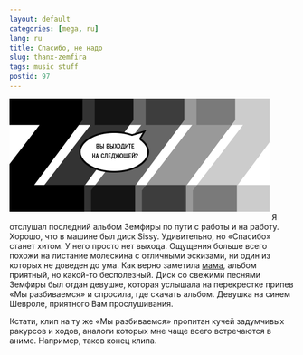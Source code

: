 ```yaml
---
layout: default
categories: [mega, ru]
lang: ru
title: Спасибо, не надо
slug: thanx-zemfira
tags: music stuff 
postid: 97
---
```

<img src='/o_O/thanx-zemfira/zema.gif' alt='Рамазанова, на выход' style="padding-bottom: 15px;" width="460" height="200" />
Я отслушал последний альбом Земфиры по пути с работы и на работу. Хорошо, что в машине был диск Sissy. Удивительно, но «Спасибо» станет хитом. У него просто нет выхода. Ощущения больше всего похожи на листание молескина с отличными эскизами, ни один из которых не доведен до ума. Как верно заметила <a href="http://livejournal.com/users/_marm">мама</a>, альбом приятный, но какой-то бесполезный. Диск со свежими песнями Земфиры был отдан девушке, которая услышала на перекрестке припев «Мы разбиваемся» и спросила, где скачать альбом. Девушка на синем Шевроле, приятного Вам прослушивания. 

Кстати, клип на ту же «Мы разбиваемся» пропитан кучей задумчивых ракурсов и ходов, аналоги которых мне чаще всего встречаются в аниме. Например, таков конец клипа.
